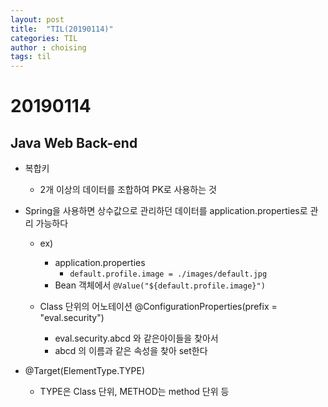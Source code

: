 ```yaml
---
layout: post
title:  "TIL(20190114)"
categories: TIL
author : choising
tags: til
---
```


# 20190114

## Java Web Back-end

- 복합키
    - 2개 이상의 데이터를 조합하여 PK로 사용하는 것

- Spring을 사용하면 상수값으로 관리하던 데이터를 application.properties로 관리 가능하다
    - ex)
        - application.properties
            - `default.profile.image = ./images/default.jpg`
        - Bean 객체에서 `@Value("${default.profile.image}")`

    - Class 단위의 어노테이션 @ConfigurationProperties(prefix = "eval.security")
        - eval.security.abcd 와 같은아이들을 찾아서
        - abcd 의 이름과 같은 속성을 찾아 set한다

- @Target(ElementType.TYPE)
    - TYPE은 Class 단위, METHOD는 method 단위 등
        

